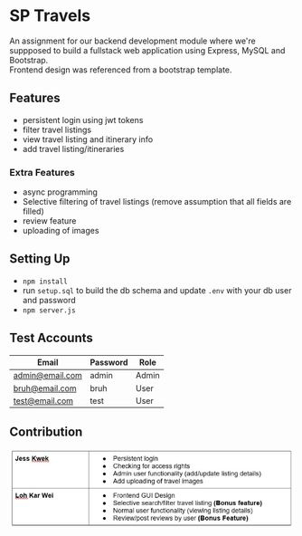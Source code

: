 # SP Travels
An assignment for our backend development module where we're suppposed to build a fullstack web application using Express, MySQL and Bootstrap.  
Frontend design was referenced from a bootstrap template.

## Features
- persistent login using jwt tokens
- filter travel listings
- view travel listing and itinerary info
- add travel listing/itineraries

### Extra Features
- async programming
- Selective filtering of travel listings (remove assumption that all fields are filled)
- review feature
- uploading of images

## Setting Up
- `npm install`
- run `setup.sql` to build the db schema and update `.env` with your db user and password
- `npm server.js`

## Test Accounts
| __Email__  | __Password__ | __Role__ |
| ------------- | ------------- | ------------- |
| admin@email.com  | admin  | Admin |
| bruh@email.com  | bruh  | User |
| test@email.com  | test  | User |

## Contribution
![](/gitimages/contribution.jpg)

